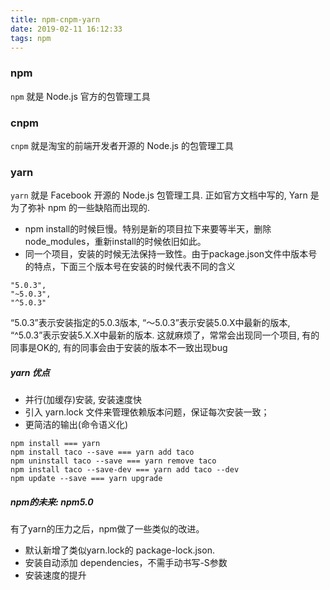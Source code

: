 ```yaml
---
title: npm-cnpm-yarn
date: 2019-02-11 16:12:33
tags: npm
---
```


### npm
`npm` 就是 Node.js 官方的包管理工具
<br>

### cnpm
`cnpm` 就是淘宝的前端开发者开源的 Node.js 的包管理工具
<br>

### yarn
`yarn` 就是 Facebook 开源的 Node.js 包管理工具. 正如官方文档中写的, Yarn 是为了弥补 npm 的一些缺陷而出现的.
- npm install的时候巨慢。特别是新的项目拉下来要等半天，删除node_modules，重新install的时候依旧如此。
- 同一个项目，安装的时候无法保持一致性。由于package.json文件中版本号的特点，下面三个版本号在安装的时候代表不同的含义

```
"5.0.3",
"~5.0.3",
"^5.0.3"
```
“5.0.3”表示安装指定的5.0.3版本, “～5.0.3”表示安装5.0.X中最新的版本, “^5.0.3”表示安装5.X.X中最新的版本. 这就麻烦了，常常会出现同一个项目, 有的同事是OK的, 有的同事会由于安装的版本不一致出现bug

##### yarn 优点
- 并行(加缓存)安装, 安装速度快
- 引入 yarn.lock 文件来管理依赖版本问题，保证每次安装一致；
- 更简洁的输出(命令语义化)
```
npm install === yarn 
npm install taco --save === yarn add taco
npm uninstall taco --save === yarn remove taco
npm install taco --save-dev === yarn add taco --dev
npm update --save === yarn upgrade
```

##### npm的未来: npm5.0
有了yarn的压力之后，npm做了一些类似的改进。
- 默认新增了类似yarn.lock的 package-lock.json.
- 安装自动添加 dependencies，不需手动书写-S参数
- 安装速度的提升
